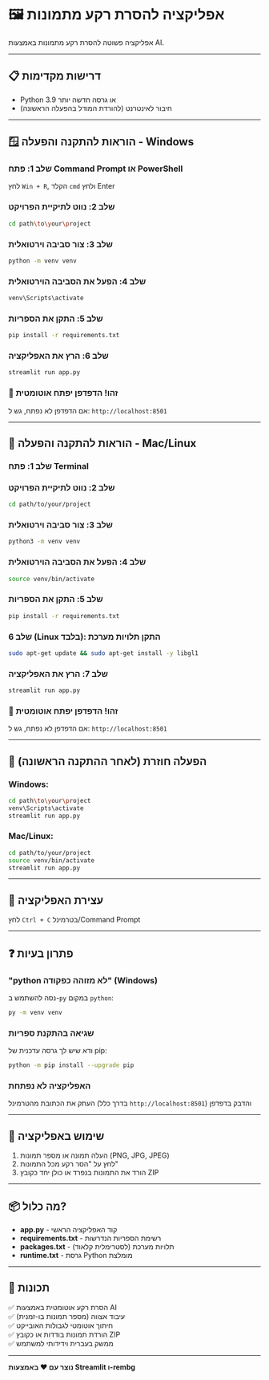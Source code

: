 # 🖼️ אפליקציה להסרת רקע מתמונות

אפליקציה פשוטה להסרת רקע מתמונות באמצעות AI.

---

## 📋 דרישות מקדימות

- Python 3.9 או גרסה חדשה יותר
- חיבור לאינטרנט (להורדת המודל בהפעלה הראשונה)

---

## 🪟 הוראות להתקנה והפעלה - Windows

### שלב 1: פתח Command Prompt או PowerShell
לחץ `Win + R`, הקלד `cmd` ולחץ Enter

### שלב 2: נווט לתיקיית הפרויקט
```bash
cd path\to\your\project
```

### שלב 3: צור סביבה וירטואלית
```bash
python -m venv venv
```

### שלב 4: הפעל את הסביבה הוירטואלית
```bash
venv\Scripts\activate
```

### שלב 5: התקן את הספריות
```bash
pip install -r requirements.txt
```

### שלב 6: הרץ את האפליקציה
```bash
streamlit run app.py
```

### 🎉 זהו! הדפדפן יפתח אוטומטית

אם הדפדפן לא נפתח, גש ל: `http://localhost:8501`

---

## 🍎 הוראות להתקנה והפעלה - Mac/Linux

### שלב 1: פתח Terminal

### שלב 2: נווט לתיקיית הפרויקט
```bash
cd path/to/your/project
```

### שלב 3: צור סביבה וירטואלית
```bash
python3 -m venv venv
```

### שלב 4: הפעל את הסביבה הוירטואלית
```bash
source venv/bin/activate
```

### שלב 5: התקן את הספריות
```bash
pip install -r requirements.txt
```

### שלב 6 (Linux בלבד): התקן תלויות מערכת
```bash
sudo apt-get update && sudo apt-get install -y libgl1
```

### שלב 7: הרץ את האפליקציה
```bash
streamlit run app.py
```

### 🎉 זהו! הדפדפן יפתח אוטומטית

אם הדפדפן לא נפתח, גש ל: `http://localhost:8501`

---

## 🔄 הפעלה חוזרת (לאחר ההתקנה הראשונה)

### Windows:
```bash
cd path\to\your\project
venv\Scripts\activate
streamlit run app.py
```

### Mac/Linux:
```bash
cd path/to/your/project
source venv/bin/activate
streamlit run app.py
```

---

## 🛑 עצירת האפליקציה

לחץ `Ctrl + C` בטרמינל/Command Prompt

---

## ❓ פתרון בעיות

### "python לא מזוהה כפקודה" (Windows)
נסה להשתמש ב-`py` במקום `python`:
```bash
py -m venv venv
```

### שגיאה בהתקנת ספריות
ודא שיש לך גרסה עדכנית של pip:
```bash
python -m pip install --upgrade pip
```

### האפליקציה לא נפתחת
העתק את הכתובת מהטרמינל (בדרך כלל `http://localhost:8501`) והדבק בדפדפן

---

## 📝 שימוש באפליקציה

1. העלה תמונה או מספר תמונות (PNG, JPG, JPEG)
2. לחץ על "הסר רקע מכל התמונות"
3. הורד את התמונות בנפרד או כולן יחד כקובץ ZIP

---

## 📦 מה כלול?

- **app.py** - קוד האפליקציה הראשי
- **requirements.txt** - רשימת הספריות הנדרשות
- **packages.txt** - תלויות מערכת (לסטרימלית קלאוד)
- **runtime.txt** - גרסת Python מומלצת

---

## 🎯 תכונות

✅ הסרת רקע אוטומטית באמצעות AI  
✅ עיבוד אצווה (מספר תמונות בו-זמנית)  
✅ חיתוך אוטומטי לגבולות האובייקט  
✅ הורדת תמונות בודדות או כקובץ ZIP  
✅ ממשק בעברית וידידותי למשתמש  

---

**נוצר עם ❤️ באמצעות Streamlit ו-rembg**